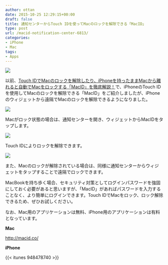 ```yaml
---
author: ottan
date: 2015-10-25 12:29:15+00:00
draft: false
title: 通知センターからTouch IDを使ってMacのロックを解除できる「MacID」
type: post
url: /macid-notification-center-6813/
categories:
- iPhone
- Mac
tags:
- Apps
---
```


![](/images/2015/10/151025-562cc94af0fe3.jpg)






以前、[Touch IDでMacのロックを解除したり、iPhoneを持ったままMacから離れると自動でMacをロックする「MacID」を徹底解説！](https://ottan.xyz/touch-id-maced-1067/)で、iPhoneのTouch IDを使用してMacのロックを解除できる「MacID」をご紹介しましたが、iPhoneのウィジェットから遠隔でMacのロックを解除できるようになりました。





![](/images/2015/10/151025-562cc94c13cde-1.png)






Macがロック状態の場合は、通知センターを開き、ウィジェットからMacIDをタップします。





![](/images/2015/10/151025-562cc94d9d048-1.png)






Touch IDによりロックを解除できます。





![](/images/2015/10/151025-562cc94ebe393-1.png)






また、Macのロックが解除されている場合は、同様に通知センターからウィジェットをタップすることで遠隔でロックできます。





MacBookを持ち歩く場合、セキュリティ対策としてログインパスワードを強固にしておく必要があると思いますが、「MacID」があればパスワードを入力することなく、より簡単にログインできます。Touch IDでMacをロック、ロック解除できるため、ぜひお試しください。





なお、Mac用のアプリケーションは無料、iPhone用のアプリケーションは有料となっています。



**Mac**

http://macid.co/

**iPhone**

{{< itunes 948478740 >}}
